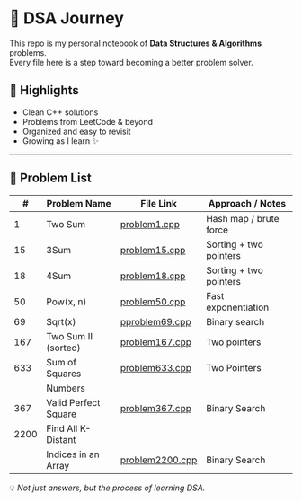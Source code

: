 # 🚀 DSA Journey

This repo is my personal notebook of **Data Structures & Algorithms** problems.  
Every file here is a step toward becoming a better problem solver.

## 🔑 Highlights
- Clean C++ solutions
- Problems from LeetCode & beyond
- Organized and easy to revisit
- Growing as I learn ✨

---
## 📌 Problem List

| #    | Problem Name           | File Link                            | Approach / Notes        |
|------|------------------------|---------------------------------------|-------------------------|
| 1    | Two Sum                | [problem1.cpp](./problem1.cpp)        | Hash map / brute force  |
| 15   | 3Sum                   | [problem15.cpp](./problem15.cpp)      | Sorting + two pointers  |
| 18   | 4Sum                   | [problem18.cpp](./problem18.cpp)      | Sorting + two pointers  |
| 50   | Pow(x, n)              | [problem50.cpp](./problem50.cpp)      | Fast exponentiation     |
| 69   | Sqrt(x)                | [pproblem69.cpp](./pproblem69.cpp)    | Binary search           |
| 167  | Two Sum II (sorted)    | [problem167.cpp](./problem167.cpp)    | Two pointers            |
| 633  | Sum of Squares         | [problem633.cpp](./problem633.cpp)    | Two Pointers            |
|      | Numbers                                                                                  |
| 367  | Valid Perfect Square   | [problem367.cpp](./problem6367.cpp)   | Binary Search           |
| 2200 | Find All K-Distant     |                                       |                         |
|      | Indices in an Array    | [problem2200.cpp](./problem22000.cpp) | Binary Search           |



💡 *Not just answers, but the process of learning DSA.*
